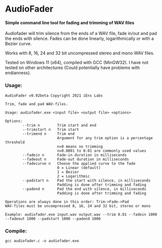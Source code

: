 # AudioFader

#### Simple command line tool for fading and trimming of WAV files
Audiofader will trim silence from the ends of a WAV file, fade in/out and pad the ends with silence.
Fades can be done linearly, logarithmically or with a Bezier curve.

Works with 8, 16, 24 and 32 bit uncompressed stereo and mono WAV files.

Tested on Windows 11 (x64), compiled with GCC (MinGW32).
I have not tested on other architectures (Could potentially have problems with endianness).

### Usage:

	AudioFader v0.92beta Copyright 2021 iEns Labs

	Trim, fade and pad WAV-files.

	Usage: audiofader.exe <input file> <output file> <options>

	Options:
			--trim n        Trim start and end
			--trimstart n   Trim start
			--trimend n     Trim end
							Argument for any trim option is a percentage threshold
							n=0 means no trimming
							n=0.0001 to 0.01 are commonly used values
			--fadein n      Fade-in duration in milliseconds
			--fadeout n     Fade-out duration in milliseconds
			--fadecurve n   Choose the applied curve to the fade
							0 = Linear (default)
							1 = Bezier
							2 = Logarithmic
			--padstart n    Pad the start with silence, in milliseconds
							Padding is done after trimming and fading
			--padend n      Pad the end with silence, in milliseconds
							Padding is done after trimming and fading

	Operations are always done in this order: Trim->Fade->Pad
	WAV-files must be uncompressed 8, 16, 24 and 32 bit, stereo or mono

	Example: audiofader.exe input.wav output.wav --trim 0.01 --fadein 1000 --fadeout 1000 --padstart 1000 --padend 1000

### Compile:
	
	gcc audiofader.c -o audiofader.exe
